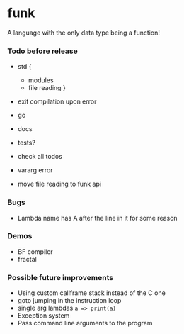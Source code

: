 # funk

A language with the only data type being a function!

### Todo before release

* std {
    + modules
    + file reading
}

* exit compilation upon error
* gc
* docs
* tests?
* check all todos
* vararg error
* move file reading to funk api

### Bugs

* Lambda name has A after the line in it for some reason

### Demos

* BF compiler
* fractal

### Possible future improvements

* Using custom callframe stack instead of the C one
* goto jumping in the instruction loop
* single arg lambdas `a => print(a)`
* Exception system
* Pass command line arguments to the program